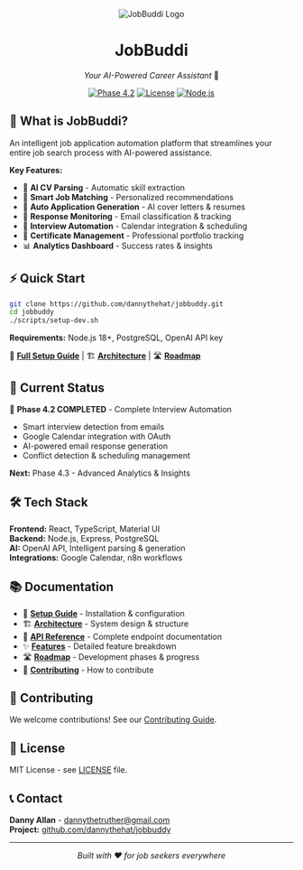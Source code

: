 <div align="center">

![JobBuddi Logo](https://client-uploads.nyc3.digitaloceanspaces.com/images/731d7eb6-98fd-4f14-8af6-386d93ba0e57/2025-10-24T03-50-17-074Z-0b544258.jpg)

# JobBuddi
*Your AI-Powered Career Assistant* 🤖

[![Phase 4.2](https://img.shields.io/badge/Phase-4.2%20Complete-brightgreen)](docs/roadmap.md)
[![License](https://img.shields.io/badge/License-MIT-blue.svg)](LICENSE)
[![Node.js](https://img.shields.io/badge/Node.js-18+-green.svg)](package.json)

</div>

## 🚀 What is JobBuddi?

An intelligent job application automation platform that streamlines your entire job search process with AI-powered assistance.

**Key Features:**
- 🤖 **AI CV Parsing** - Automatic skill extraction
- 🎯 **Smart Job Matching** - Personalized recommendations  
- 📝 **Auto Application Generation** - AI cover letters & resumes
- 📧 **Response Monitoring** - Email classification & tracking
- 📅 **Interview Automation** - Calendar integration & scheduling
- 📜 **Certificate Management** - Professional portfolio tracking
- 📊 **Analytics Dashboard** - Success rates & insights

## ⚡ Quick Start

```bash
git clone https://github.com/dannythehat/jobbuddy.git
cd jobbuddy
./scripts/setup-dev.sh
```

**Requirements:** Node.js 18+, PostgreSQL, OpenAI API key

📖 **[Full Setup Guide](docs/setup.md)** | 🏗️ **[Architecture](docs/architecture.md)** | 🛣️ **[Roadmap](docs/roadmap.md)**

## 🎯 Current Status

🚀 **Phase 4.2 COMPLETED** - Complete Interview Automation
- Smart interview detection from emails
- Google Calendar integration with OAuth
- AI-powered email response generation
- Conflict detection & scheduling management

**Next:** Phase 4.3 - Advanced Analytics & Insights

## 🛠️ Tech Stack

**Frontend:** React, TypeScript, Material UI  
**Backend:** Node.js, Express, PostgreSQL  
**AI:** OpenAI API, Intelligent parsing & generation  
**Integrations:** Google Calendar, n8n workflows

## 📚 Documentation

- 📖 **[Setup Guide](docs/setup.md)** - Installation & configuration
- 🏗️ **[Architecture](docs/architecture.md)** - System design & structure  
- 🔌 **[API Reference](docs/api.md)** - Complete endpoint documentation
- ✨ **[Features](docs/features.md)** - Detailed feature breakdown
- 🛣️ **[Roadmap](docs/roadmap.md)** - Development phases & progress
- 🤝 **[Contributing](docs/contributing.md)** - How to contribute

## 🤝 Contributing

We welcome contributions! See our [Contributing Guide](docs/contributing.md).

## 📄 License

MIT License - see [LICENSE](LICENSE) file.

## 📞 Contact

**Danny Allan** - dannythetruther@gmail.com  
**Project:** [github.com/dannythehat/jobbuddy](https://github.com/dannythehat/jobbuddy)

---

<div align="center">
<em>Built with ❤️ for job seekers everywhere</em>
</div>